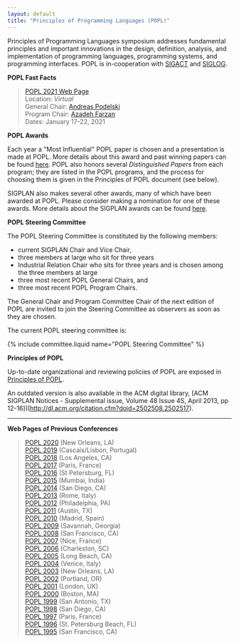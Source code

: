 ```yaml
---
layout: default
title: "Principles of Programming Languages (POPL)"
---
```

Principles of Programming Languages symposium addresses fundamental
principles and important innovations in the design, definition,
analysis, and implementation of programming languages, programming
systems, and programming interfaces. POPL is in-cooperation with
[SIGACT](http://www.acm.org/sigact) and [SIGLOG](http://www.acm.org/siglog).


**POPL Fast Facts**

> [POPL 2021 Web Page](http://popl21.sigplan.org)  
> Location: *Virtual*  
> General Chair: [Andreas Podelski](https://swt.informatik.uni-freiburg.de/staff/podelski)  
> Program Chair: [Azadeh Farzan](https://www.cs.toronto.edu/~azadeh/)  
> Dates: January 17-22, 2021

**POPL Awards**

Each year a "Most Influential" POPL paper is chosen and a
presentation is made at POPL. More details about this award and
past winning papers can be found [here](/Awards/Conferences/).
POPL also honors several *Distinguished Papers* from each program;
they are listed in the POPL programs, and the process for choosing
them is given in the Principles of POPL document (see below).

SIGPLAN also makes several other awards, many of which have been
awarded at POPL. Please consider making a nomination for one of
these awards.  More details about the SIGPLAN awards can be found
[here](/Awards/).

**POPL Steering Committee**

The POPL Steering Committee is constituted by the following members:  

-   current SIGPLAN Chair and Vice Chair,
-   three members at large who sit for three years
-   Industrial Relation Chair who sits for three years and is chosen among the three members at large
-   three most recent POPL General Chairs, and
-   three most recent POPL Program Chairs.

The General Chair and Program Committee Chair of the next edition of POPL are invited to join the Steering Committee as observers as soon as they are chosen.

The current POPL steering committee is:

{% include committee.liquid name="POPL Steering Committee" %}

**Principles of POPL**
 
Up-to-date organizational and reviewing policies of POPL are exposed
in [Principles of POPL](/Conferences/POPL/Principles/).

An outdated version is also available in the ACM digital library, [ACM SIGPLAN Notices - Supplemental issue, Volume 48 Issue 4S, April 2013, pp 12-16]((http://dl.acm.org/citation.cfm?doid=2502508.2502517).

----

**Web Pages of Previous Conferences**
> [POPL 2020](http://popl20.sigplan.org) (New Orleans, LA)   
> [POPL 2019](http://conf.researchr.org/home/POPL-2019) (Cascais/Lisbon, Portugal)   
> [POPL 2018](http://conf.researchr.org/home/POPL-2018) (Los Angeles, CA)  
> [POPL 2017](http://conf.researchr.org/home/POPL-2017) (Paris, France)  
> [POPL 2016](http://conf.researchr.org/home/POPL-2016) (St Petersburg, FL)  
> [POPL 2015](http://popl.mpi-sws.org/2015/) (Mumbai, India)  
> [POPL 2014](http://popl.mpi-sws.org/2014/) (San Diego, CA)  
> [POPL 2013](http://popl.mpi-sws.org/2013/) (Rome, Italy)  
> [POPL 2012](http://www.cse.psu.edu/popl/12/) (Philadelphia, PA)  
> [POPL 2011](http://www.cse.psu.edu/popl/11/) (Austin, TX)  
> [POPL 2010](http://www.cse.psu.edu/popl/10/) (Madrid, Spain)  
> [POPL 2009](http://www.cs.ucsd.edu/popl/09/) (Savannah, Georgia)  
> [POPL 2008](http://www.cs.ucsd.edu/popl/08/) (San Francisco, CA)  
> [POPL 2007](http://www.cs.ucsd.edu/popl/07/) (Nice, France)  
> [POPL 2006](http://www.cs.princeton.edu/~dpw/popl/06/) (Charleston, SC)  
> [POPL 2005](http://www.cs.princeton.edu/~dpw/popl/05/) (Long Beach, CA)  
> [POPL 2004](http://cristal.inria.fr/POPL2004/) (Venice, Italy)  
> [POPL 2003](http://www.cs.berkeley.edu/~aiken/popl03/) (New Orleans, LA)  
> [POPL 2002](http://www.cse.ogi.edu/PacSoft/conf/popl/) (Portland, OR)  
> [POPL 2001](http://www.daimi.au.dk/~popl01/) (London, UK)  
> [POPL 2000](http://www.research.ibm.com/people/w/wegman/POPL.html) (Boston, MA)  
> [POPL 1999](http://www.cs.princeton.edu/~appel/popl99/) (San Antonio, TX)  
> [POPL 1998](http://cm.bell-labs.com/cm/cs/who/dbm/POPL98/index.html) (San Diego, CA)  
> [POPL 1997](http://www.cs.umd.edu/~pugh/popl97/) (Paris, France)  
> [POPL 1996](ftp://parcftp.xerox.com/pub/popl96/popl96.html) (St. Petersburg Beach, FL)  
> [POPL 1995](http://www.cs.wustl.edu/~cytron/popl95.html) (San Francisco, CA)  

